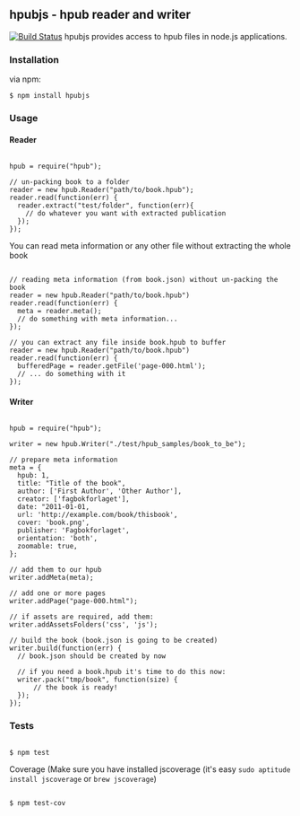 ## hpubjs - hpub reader and writer
[![Build Status](https://travis-ci.org/fagbokforlaget/hpubjs.png)](https://travis-ci.org/fagbokforlaget/hpubjs)
hpubjs provides access to hpub files in node.js applications.

### Installation

via npm:

```
$ npm install hpubjs

```

### Usage

#### Reader

```

hpub = require("hpub");

// un-packing book to a folder
reader = new hpub.Reader("path/to/book.hpub");
reader.read(function(err) {
  reader.extract("test/folder", function(err){
    // do whatever you want with extracted publication
  });
});

```

You can read meta information or any other file without extracting the whole book

```

// reading meta information (from book.json) without un-packing the book
reader = new hpub.Reader("path/to/book.hpub")
reader.read(function(err) {
  meta = reader.meta();
  // do something with meta information...
});

// you can extract any file inside book.hpub to buffer
reader = new hpub.Reader("path/to/book.hpub")
reader.read(function(err) {
  bufferedPage = reader.getFile('page-000.html');
  // ... do something with it
});

```

#### Writer

```

hpub = require("hpub");

writer = new hpub.Writer("./test/hpub_samples/book_to_be");

// prepare meta information
meta = {
  hpub: 1,
  title: "Title of the book",
  author: ['First Author', 'Other Author'],
  creator: ['fagbokforlaget'],
  date: "2011-01-01,
  url: 'http://example.com/book/thisbook', 
  cover: 'book.png',
  publisher: 'Fagbokforlaget',
  orientation: 'both',
  zoomable: true,
};

// add them to our hpub
writer.addMeta(meta);

// add one or more pages
writer.addPage("page-000.html");

// if assets are required, add them:
writer.addAssetsFolders('css', 'js');

// build the book (book.json is going to be created)
writer.build(function(err) {
  // book.json should be created by now

  // if you need a book.hpub it's time to do this now:
  writer.pack("tmp/book", function(size) {
      // the book is ready!
  });
});

```

### Tests

```

$ npm test

```

Coverage (Make sure you have installed jscoverage (it's easy `sudo aptitude install jscoverage` or `brew jscoverage`)

```

$ npm test-cov

```

